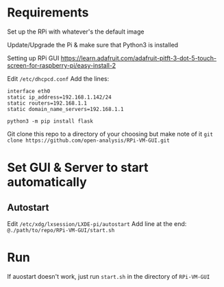 # Requirements
Set up the RPi with whatever's the default image

Update/Upgrade the Pi & make sure that Python3 is installed

Setting up RPi GUI
https://learn.adafruit.com/adafruit-pitft-3-dot-5-touch-screen-for-raspberry-pi/easy-install-2

Edit `/etc/dhcpcd.conf`
Add the lines:
```
interface eth0
static ip_address=192.168.1.142/24
static routers=192.168.1.1
static domain_name_servers=192.168.1.1
```

`python3 -m pip install flask`

Git clone this repo to a directory of your choosing but make note of it
` git clone https://github.com/open-analysis/RPi-VM-GUI.git `

# Set GUI & Server to start automatically

## Autostart
Edit ` /etc/xdg/lxsession/LXDE-pi/autostart `
Add line at the end:
`@./path/to/repo/RPi-VM-GUI/start.sh`

# Run
If auostart doesn't work, just run `start.sh` in the directory of `RPi-VM-GUI`

